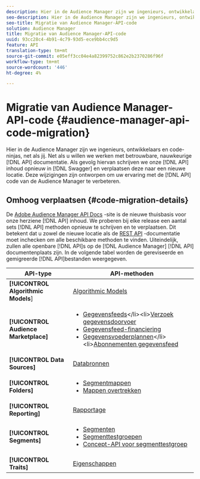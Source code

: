 ```yaml
---
description: Hier in de Audience Manager zijn we ingenieurs, ontwikkelaars en code-ninjas, net als jij. Net als u willen we werken met betrouwbare, nauwkeurige API-documentatie. Hierdoor schrijven we onze API-inhoud opnieuw in Swagger en verplaatsen we deze naar een nieuwe locatie. Deze wijzigingen zijn ontworpen om uw ervaring met de Audience Manager API-code te verbeteren.
seo-description: Hier in de Audience Manager zijn we ingenieurs, ontwikkelaars en code-ninjas, net als jij. Net als u willen we werken met betrouwbare, nauwkeurige API-documentatie. Hierdoor schrijven we onze API-inhoud opnieuw in Swagger en verplaatsen we deze naar een nieuwe locatie. Deze wijzigingen zijn ontworpen om uw ervaring met de Audience Manager API-code te verbeteren.
seo-title: Migratie van Audience Manager-API-code
solution: Audience Manager
title: Migratie van Audience Manager-API-code
uuid: 93cc28c4-4b91-4c79-93d5-ece9bb4cc9d5
feature: API
translation-type: tm+mt
source-git-commit: e05eff3cc04e4a82399752c862e2b2370286f96f
workflow-type: tm+mt
source-wordcount: '446'
ht-degree: 4%

---
```



# Migratie van Audience Manager-API-code {#audience-manager-api-code-migration}

Hier in de Audience Manager zijn we ingenieurs, ontwikkelaars en code-ninjas, net als jij. Net als u willen we werken met betrouwbare, nauwkeurige [!DNL API] documentatie. Als gevolg hiervan schrijven we onze [!DNL API] inhoud opnieuw in [!DNL Swagger] en verplaatsen deze naar een nieuwe locatie. Deze wijzigingen zijn ontworpen om uw ervaring met de [!DNL API] code van de Audience Manager te verbeteren.

## Omhoog verplaatsen {#code-migration-details}

<!-- api-swagger-migration.xml -->

De [Adobe Audience Manager API Docs](https://bank.demdex.com/portal/swagger/index.html) -site is de nieuwe thuisbasis voor onze herziene [!DNL API] inhoud. We proberen bij elke release een aantal sets [!DNL API] methoden opnieuw te schrijven en te verplaatsen. Dit betekent dat u zowel de nieuwe locatie als de [REST API](../api/rest-api-main/rest-api-main.md) -documentatie moet inchecken om alle beschikbare methoden te vinden. Uiteindelijk, zullen alle openbare [!DNL API]s op de [!DNL Audience Manager] [!DNL API] documentenplaats zijn. In de volgende tabel worden de gereviseerde en gemigreerde [!DNL API]bestanden weergegeven.

<!--

<table id="table_CD3C244CB02C48C898745FB982EC828C"> 
 <thead> 
  <tr> 
   <th colname="col1" class="entry"> API Type </th> 
   <th colname="col2" class="entry"> API Methods </th> 
  </tr> 
 </thead>
 <tbody>
 <tr> 
   <td colname="col1"> <p> <b>Algorithmic Models</b> </p> </td> 
   <td colname="col2"> <p> <a href="https://bank.demdex.com/portal/swagger/index.html#/Algorithmic_Models_API" format="https" scope="external"> Algorithmic Models</a> </p> </td> 
  </tr> 
  <tr> 
   <td colname="col1"> <p> <b>Audience Marketplace</b> </p> </td> 
   <td colname="col2"> <p> 
     <ul id="ul_4CFB3FAAC0B04E5AADD80E7D7FAF2722"> 
      <li id="li_50EE5F6B2278480E9FEA04AD51664F9D"> <a href="https://bank.demdex.com/portal/swagger/index.html#!/?f=Data_Feed_API" format="https" scope="external"> Data Feeds</a> </li> 
      <li id="li_5D372E3819014AB78C12048A9A2DC89F"> <a href="https://bank.demdex.com/portal/swagger/index.html#!/Data_Feed_Request_API/" format="https" scope="external"> Data Feed Request</a> </li> 
      <li id="li_0582688D08C346C68B81D86A5C46E053"> <a href="https://bank.demdex.com/portal/swagger/index.html#!/?f=Data_Feed_Finance_API" format="https" scope="external"> Data Feed Finance</a> </li> 
      <li id="li_C1C1CB42D6A74803B4672F6EE2D2D08C"> <a href="https://bank.demdex.com/portal/swagger/index.html#!/?f=Data_Feed_Plans_API" format="https" scope="external"> Data Feed Plans</a> </li> 
      <li id="li_D8F9D791D0824287B9D0B0585E3106AB"> <a href="https://bank.demdex.com/portal/swagger/index.html#!/Data_Feed_Subscription_API" format="https" scope="external"> Data Feed Subscriptions</a> </li> 
     </ul> </p> </td> 
  </tr> 
  <tr> 
   <td colname="col1"> <p> <b>Data Source</b> </p> </td> 
   <td colname="col2"> <p> <a href="https://bank.demdex.com/portal/swagger/index.html#!/Data_Source_API" format="https" scope="external"> Data Sources</a> </p> </td> 
  </tr> 
   <td colname="col1"> <p> <b>Derived Signals</b> </p> </td> 
   <td colname="col2"> <p> <a href="https://bank.demdex.com/portal/swagger/index.html#/Derived_Signals_API" format="https" scope="external"> Derived Signals</a> </p> </td> 
  </tr>   
  <tr> 
   <td colname="col1"> <p> <b>Folders</b> </p> </td> 
   <td colname="col2"> <p> 
     <ul id="ul_FD05673B372141F3B0EF2C79A338F744"> 
      <li id="li_5D16FCAF6F0E411694A1CFBE9571BDAC"> <a href="https://bank.demdex.com/portal/swagger/index.html#!/Segment_Folder_API" format="https" scope="external"> Segment Folders</a> </li> 
      <li id="li_5DC088C0F8CA4FC193248366C8400030"> <a href="https://bank.demdex.com/portal/swagger/index.html#!/Trait_Folder_API" scope="external" format="https"> Trait Folders</a> </li> 
     </ul> </p> </td> 
  </tr> 
  <tr> 
   <td colname="col1"> <p> <b>Reporting</b> </p> </td> 
   <td colname="col2"> <p> <a href="https://bank.demdex.com/portal/swagger/index.html#!/Reporting_API" format="https" scope="external"> Reporting</a> </p> </td> 
  </tr> 
  <tr> 
   <td colname="col1"> <p> <b>Segments</b> </p> </td> 
   <td colname="col2"> <p> 
     <ul id="ul_098B0655653D4846B70349A35A055C19"> 
      <li id="li_41A3003BF41147969BC88D4F12A5C1BB"> <a href="https://bank.demdex.com/portal/swagger/index.html#!/Segments_API" format="https" scope="external"> Segments</a> </li> 
      <li id="li_22A858D377634D88AE58BE2CE924169C"> <a href="https://bank.demdex.com/portal/swagger/index.html#!/Segment_Test_Group_API/" format="https" scope="external"> Segment Test Groups</a> </li> 
      <li id="li_2B505A1B43CF4B29A0336106C321E7FD"> <a href="https://bank.demdex.com/portal/swagger/index.html#!/Segment_Test_Group_Draft_API/" format="https" scope="external"> Segment Test Group Draft API</a> </li> 
     </ul> </p> </td> 
  </tr> 
  <tr> 
   <td colname="col1"> <p> <b>Traits</b> </p> </td> 
   <td colname="col2"> <p> <a href="https://bank.demdex.com/portal/swagger/index.html#!/Traits_API" format="https" scope="external"> Traits</a> </p> </td> 
  </tr>
 </tbody>
</table>

-->


| API-type | API-methoden |
---------|----------
| **[!UICONTROL Algorithmic Models**] | [Algorithmic Models](https://bank.demdex.com/portal/swagger/index.html#/Algorithmic_Models_API) |
| **[!UICONTROL Audience Marketplace]** | <ul><li>[Gegevensfeeds](https://bank.demdex.com/portal/swagger/index.html#/Audience%20Marketplace%20Buyer%20API/get_available_data_feeds_)</li><li>[Verzoek gegevensdoorvoer](https://bank.demdex.com/portal/swagger/index.html#/Audience%20Marketplace%20Buyer%20API/post_available_data_feeds__dataSourceId__requests)</li><li>[Gegevensfeed-financiering](https://bank.demdex.com/portal/swagger/index.html#/Audience%20Marketplace%20Finance%20API/get_data_feeds_billing_report)</li><li>[Gegevensvoederplannen](https://bank.demdex.com/portal/swagger/index.html#/Audience%20Marketplace%20Seller%20API/get_data_feeds__dataSourceId__plans_)</li><li>[Abonnementen gegevensfeed](https://bank.demdex.com/portal/swagger/index.html#/Audience%20Marketplace%20Seller%20API/get_data_feeds__dataSourceId__subscriptions)</li></ul> |
| **[!UICONTROL Data Sources]** | [Databronnen ](https://bank.demdex.com/portal/swagger/index.html#/Data_Source_API) |
| **[!UICONTROL Folders]** | <ul><li>[Segmentmappen](https://bank.demdex.com/portal/swagger/index.html#/Segment_Folder_API)</li><li>[Mappen overtrekken](https://bank.demdex.com/portal/swagger/index.html#/Trait%20Folder%20API)</li></ul> |
| **[!UICONTROL Reporting]** | [Rapportage](https://bank.demdex.com/portal/swagger/index.html#/Reporting%20API) |
| **[!UICONTROL Segments]** | <ul><li>[Segmenten ](https://bank.demdex.com/portal/swagger/index.html#/Segments%20API)</li><li>[Segmenttestgroepen](https://bank.demdex.com/portal/swagger/index.html#/Segment%20Test%20Group%20API)</li><li>[Concept-API voor segmenttestgroep](https://bank.demdex.com/portal/swagger/index.html#/Segment%20Test%20Group%20API/post_segment_test_groups_drafts)</li></ul> |
| **[!UICONTROL Traits]** | [Eigenschappen ](https://bank.demdex.com/portal/swagger/index.html#/Traits%20API) |